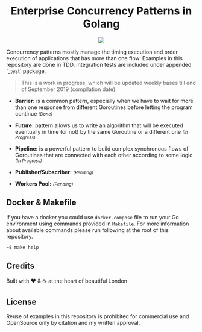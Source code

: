 <h1 align="center">Enterprise Concurrency Patterns in Golang</h1>
<p align="center"><img src="https://travis-ci.org/neg0/enterprise-concurrency-patterns-golang.svg?branch=master"></p>
<p>Concurrency patterns mostly manage the timing execution and order execution of applications that has more 
than one flow. Examples in this repository are done in TDD, integration tests are included under appended `_test` package.</p>


> This is a work in progress, which will be updated weekly bases till end of September 2019 (compilation date).

* __Barrier:__ is a common pattern, especially when we have to wait for more than one response 
from different Goroutines before letting the program continue <small>_(Done)_</small>

* __Future:__ pattern allows us to write an algorithm that will be executed eventually in time 
(or not) by the same Goroutine or a different one <small>_(In Progress)_</small>

* __Pipeline:__ is a powerful pattern to build complex synchronous flows of Goroutines that are 
connected with each other according to some logic <small>_(In Progress)_</small>

* __Publisher/Subscriber:__ <small>_(Pending)_</small>

* __Workers Pool:__ <small>_(Pending)_</small>

 
## Docker & Makefile
If you have a docker you could use `docker-compose` file to run your Go environment using commands 
provided in `Makefile`. For more information about available commands please run following at the 
root of this repository.

    ~$ make help

## Credits
Built with :heart: & :coffee: at the heart of beautiful London


## License
Reuse of examples in this repository is prohibited for commercial use and OpenSource only by citation and my written approval.